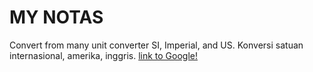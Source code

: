 # MY NOTAS
Convert from many unit converter SI, Imperial, and US. Konversi satuan internasional, amerika, inggris.
[link to Google!]( http://www.konversisatuan.com/)

